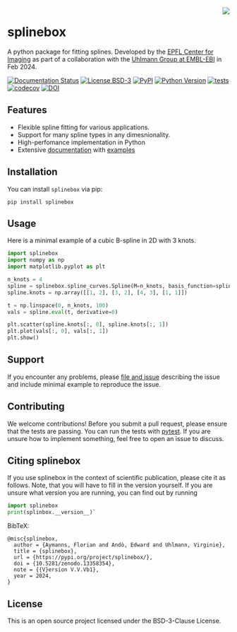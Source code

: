 <img style="float: right;" src="https://imaging.epfl.ch/resources/logo-for-gitlab.svg">

# splinebox
A python package for fitting splines.
Developed by the [EPFL Center for Imaging](https://imaging.epfl.ch/) as part of a collaboration with the [Uhlmann Group at EMBL-EBI](https://www.ebi.ac.uk/research/uhlmann/) in Feb 2024.

[![Documentation Status](https://readthedocs.org/projects/splinebox/badge/?version=latest)](https://splinebox.readthedocs.io/en/latest/?badge=latest)
[![License BSD-3](https://img.shields.io/pypi/l/splinebox.svg?color=green)](https://github.com/EPFL-Center-for-Imaging/splinebox/raw/main/LICENSE)
[![PyPI](https://img.shields.io/pypi/v/splinebox.svg?color=green)](https://pypi.org/project/splinebox)
[![Python Version](https://img.shields.io/pypi/pyversions/splinebox.svg?color=green)](https://python.org)
[![tests](https://github.com/EPFL-Center-for-Imaging/splinebox/workflows/tests/badge.svg)](https://github.com/EPFL-Center-for-Imaging/splinebox/actions)
[![codecov](https://codecov.io/gh/EPFL-Center-for-Imaging/splinebox/branch/main/graph/badge.svg)](https://codecov.io/gh/EPFL-Center-for-Imaging/splinebox)
[![DOI](https://zenodo.org/badge/759892900.svg)](https://zenodo.org/doi/10.5281/zenodo.13358354)

## Features
* Flexible spline fitting for various applications.
* Support for many spline types in any dimesnionality.
* High-perfomance implementation in Python
* Extensive [documentation](https://splinebox.readthedocs.io/en/latest/?badge=latest) with [examples](https://splinebox.readthedocs.io/en/latest/auto_examples/index.html)

## Installation

You can install `splinebox` via pip:
```
pip install splinebox
```

## Usage

Here is a minimal example of a cubic B-spline in 2D with 3 knots.

```python
import splinebox
import numpy as np
import matplotlib.pyplot as plt

n_knots = 4
spline = splinebox.spline_curves.Spline(M=n_knots, basis_function=splinebox.basis_functions.B3(), closed=True)
spline.knots = np.array([[1, 2], [3, 2], [4, 3], [1, 1]])

t = np.linspace(0, n_knots, 100)
vals = spline.eval(t, derivative=0)

plt.scatter(spline.knots[:, 0], spline.knots[:, 1])
plt.plot(vals[:, 0], vals[:, 1])
plt.show()
```

## Support

If you encounter any problems, please [file and issue](https://github.com/EPFL-Center-for-Imaging/splinebox/issues/new) describing the issue and include minimal example to reproduce the issue.

## Contributing

We welcome contributions! Before you submit a pull request, please ensure that the tests are passing. You can run the tests with [pytest](https://docs.pytest.org/en/stable/). If you are unsure how to implement something, feel free to open an issue to discuss.

## Citing splinebox

If you use splinebox in the context of scientific publication, please cite it as follows.
Note, that you will have to fill in the version yourself. If you are unsure what version you are running,
you can find out by running

```python
import splinebox
print(splinbox.__version__)`
```

BibTeX:

```
@misc{splinebox,
  author = {Aymanns, Florian and Andò, Edward and Uhlmann, Virginie},
  title = {splinebox},
  url = {https://pypi.org/project/splinebox/},
  doi = {10.5281/zenodo.13358354},
  note = {{V}ersion V.V.Vb1},
  year = 2024,
}
```


## License

This is an open source project licensed under the BSD-3-Clause License.
